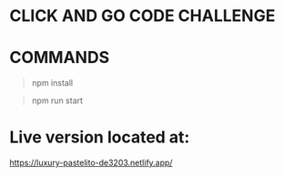# CLICK AND GO CODE CHALLENGE

# COMMANDS

> npm install

> npm run start

# Live version located at:

https://luxury-pastelito-de3203.netlify.app/
